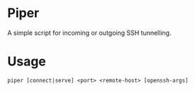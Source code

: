 # Piper
A simple script for incoming or outgoing SSH tunnelling.

# Usage
`piper [connect|serve] <port> <remote-host> [openssh-args]`
